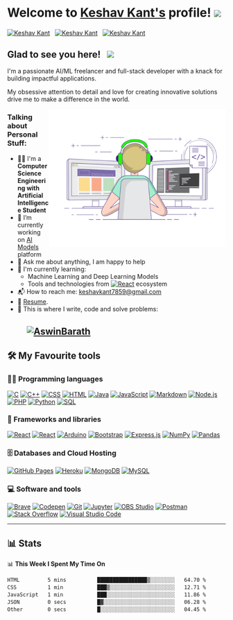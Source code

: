 # Welcome to [Keshav Kant's](https://keshavkant.netlify.app/) profile! <a href="https://keshavkant.netlify.app/"><img src="https://media.giphy.com/media/hvRJCLFzcasrR4ia7z/giphy.gif" width="25px"></a>

<a href="https://www.linkedin.com/in/keshavkant-cseai/" target="_blank"><img align="center" src="https://raw.githubusercontent.com/rahuldkjain/github-profile-readme-generator/master/src/images/icons/Social/linked-in-alt.svg" alt="Keshav Kant" height="30" width="40" /></a>
&nbsp;
<a href="https://twitter.com/keshavkant_" target="_blank"><img align="center" src="https://raw.githubusercontent.com/rahuldkjain/github-profile-readme-generator/master/src/images/icons/Social/twitter.svg" alt="Keshav Kant" height="30" width="40" /></a>
&nbsp;
<a href="https://www.instagram.com/keshavkant_/" target="_blank"><img align="center" src="https://raw.githubusercontent.com/rahuldkjain/github-profile-readme-generator/master/src/images/icons/Social/instagram.svg" alt="Keshav Kant" height="30" width="40" /></a>
&nbsp;
&nbsp;



## Glad to see you here! &nbsp; ![](https://komarev.com/ghpvc/?username=Keshav-Kant)

I'm a passionate AI/ML freelancer and full-stack developer with a knack for building impactful applications.

My obsessive attention to detail and love for creating innovative solutions drive me to make a difference in the world.

<img align="right" alt="GIF" src="https://github.com/Keshav-Kant/Keshav-Kant/blob/master/coding.gif?raw=true" width="408" height="318" />


### Talking about Personal Stuff:

- 👨‍🎓 I'm a **Computer Science Engineering with Artificial Intelligence Student**
- 🔭 I’m currently working on [AI Models](https://numpy.org/) platform
- 💬 Ask me about anything, I am happy to help
- 🌱 I'm currently learning:
  - Machine Learning and Deep Learning Models
  - Tools and technologies from <a href="#"><img alt="React" src="https://www.python.org/static/img/python-logo.png"></a> ecosystem
- 📬 How to reach me: [keshavkant7859@gmail.com](mailto:keshavkant7859@gmail.com)
- 📝 [Resume]([https://drive.google.com/file/d/1VsShEZAzpmwZUsfn2G5XgENlrUkv7BJ_/view?usp=sharing](https://drive.google.com/file/d/1pXp9OyF0A7w3T8Eez85c5Y3kKumU_fQ0/view?usp=drive_link)).
- 💪 This is where I write, code and solve problems:

&nbsp;&nbsp;&nbsp;&nbsp;&nbsp;&nbsp;&nbsp;&nbsp;
<a href="https://github.com/Keshav-Kant" target="_blank"><img align="center" src="https://raw.githubusercontent.com/rahuldkjain/github-profile-readme-generator/master/src/images/icons/Social/github.svg" alt="AswinBarath" height="30" width="40" /></a>
&nbsp;
---

## 🛠️ My Favourite tools

### 👨‍💻 Programming languages

<p>
    <a href="#"><img alt="C" src="https://custom-icon-badges.herokuapp.com/badge/C-03599C.svg?logo=c-in-hexagon&logoColor=white"></a>
    <a href="#"><img alt="C++" src="https://custom-icon-badges.herokuapp.com/badge/C++-9C033A.svg?logo=cpp2&logoColor=white"></a>
    <a href="#"><img alt="CSS" src="https://img.shields.io/badge/CSS-1572B6.svg?logo=css3&logoColor=white"></a>
    <a href="#"><img alt="HTML" src="https://img.shields.io/badge/HTML-E34F26.svg?logo=html5&logoColor=white"></a>
    <a href="#"><img alt="Java" src="https://img.shields.io/badge/Java-007396.svg?logo=java&logoColor=white"></a>
    <a href="#"><img alt="JavaScript" src="https://img.shields.io/badge/JavaScript-F7DF1E.svg?logo=javascript&logoColor=black"></a>
    <a href="#"><img alt="Markdown" src="https://img.shields.io/badge/Markdown-000000.svg?logo=markdown&logoColor=white"></a>
    <a href="#"><img alt="Node.js" src="https://img.shields.io/badge/Node.js-43853D.svg?logo=node.js&logoColor=white"></a>
    <a href="#"><img alt="PHP" src="https://img.shields.io/badge/PHP-777BB4.svg?logo=php&logoColor=white"></a>
    <a href="#"><img alt="Python" src="https://img.shields.io/badge/Python-14354C.svg?logo=python&logoColor=white"></a>
    <a href="#"><img alt="SQL" src="https://custom-icon-badges.herokuapp.com/badge/SQL-025E8C.svg?logo=database&logoColor=white"></a>
</p>

### 🧰 Frameworks and libraries

<p>
    <a href="#"><img alt="React" src="https://img.shields.io/badge/React-20232a.svg?logo=react&logoColor=%2361DAFB"></a>
   <a href="#"><img alt="React" src="https://img.shields.io/badge/React-native-20232a.svg?logo=react&logoColor=%2361DAFB"></a>
    <a href="#"><img alt="Arduino" src="https://img.shields.io/badge/-Arduino-00979D?logo=Arduino&logoColor=white"></a>
    <a href="#"><img alt="Bootstrap" src="https://img.shields.io/badge/Bootstrap-7952B3.svg?logo=bootstrap&logoColor=white"></a>
    <a href="#"><img alt="Express.js" src="https://img.shields.io/badge/Express.js-404d59.svg?logo=express&logoColor=white"></a>
    <a href="#"><img alt="NumPy" src="https://img.shields.io/badge/Numpy-013243.svg?logo=numpy&logoColor=white"></a>
    <a href="#"><img alt="Pandas" src="https://img.shields.io/badge/Pandas-150458.svg?logo=pandas&logoColor=white"></a>
</p>

### 🗄️ Databases and Cloud Hosting

<p>
    <a href="#"><img alt="GitHub Pages" src="https://img.shields.io/badge/GitHub%20Pages-327FC7.svg?logo=github&logoColor=white"></a>
    <a href="#"><img alt="Heroku" src="https://img.shields.io/badge/Heroku-430098.svg?logo=heroku&logoColor=white"></a>
    <a href="#"><img alt="MongoDB" src ="https://img.shields.io/badge/MongoDB-4ea94b.svg?logo=mongodb&logoColor=white"></a>
    <a href="#"><img alt="MySQL" src="https://img.shields.io/badge/MySQL-00f.svg?logo=mysql&logoColor=white"></a>
</p>

### 💻 Software and tools

<p>
    <a href="#"><img alt="Brave" src="https://img.shields.io/badge/-Brave-FB542B?logo=brave&logoColor=white"></a>
    <a href="#"><img alt="Codepen" src="https://img.shields.io/badge/Codepen-000000.svg?logo=codepen&logoColor=white"></a>
    <a href="#"><img alt="Git" src="https://img.shields.io/badge/Git-F05033.svg?logo=git&logoColor=white"></a>
    <a href="#"><img alt="Jupyter" src="https://img.shields.io/badge/Jupyter-F37626.svg?logo=Jupyter&logoColor=white"></a>
    <a href="#"><img alt="OBS Studio" src="https://img.shields.io/badge/-OBS%20Studio-302E31?logo=obs-studio&logoColor=white"></a>
    <a href="#"><img alt="Postman" src="https://img.shields.io/badge/Postman-FF6C37?logo=postman&logoColor=white"></a>
    <a href="#"><img alt="Stack Overflow" src="https://img.shields.io/badge/-Stack%20Overflow-FE7A16?logo=stack-overflow&logoColor=white"></a>
    <a href="#"><img alt="Visual Studio Code" src="https://img.shields.io/badge/Visual%20Studio%20Code-0078d7.svg?logo=visual-studio-code&logoColor=white"></a>
</p>

---

## 📊 Stats

📊 <b>This Week I Spent My Time On</b>

<!--START_SECTION:waka-->

```txt
HTML         5 mins          ████████████████▒░░░░░░░░   64.70 %
CSS          1 min           ███▒░░░░░░░░░░░░░░░░░░░░░   12.71 %
JavaScript   1 min           ███░░░░░░░░░░░░░░░░░░░░░░   11.86 %
JSON         0 secs          █▓░░░░░░░░░░░░░░░░░░░░░░░   06.28 %
Other        0 secs          █░░░░░░░░░░░░░░░░░░░░░░░░   04.45 %
```

<!--END_SECTION:waka-->
